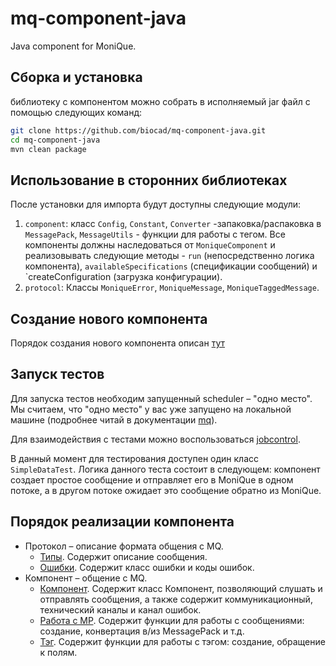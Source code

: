 # mq-component-java
Java component for MoniQue.

## Сборка и установка

библиотеку с компонентом можно собрать в исполняемый jar файл с помощью следующих команд:

```bash
git clone https://github.com/biocad/mq-component-java.git
cd mq-component-java
mvn clean package
```

## Использование в сторонних библиотеках

После установки для импорта будут доступны следующие модули:
1. `component`: класс `Config`, `Constant`, `Converter` -запаковкa/распаковкa в `MessagePack`, `MessageUtils` - функции для работы с тегом. Все компоненты должны наследоваться от `MoniqueComponent`
и реализовывать следующие методы - `run` (непосредственно логика компонента), `availableSpecifications` (спецификации сообщений) и `createConfiguration (загрузка конфигурации).    
2. `protocol`: Классы `MoniqueError`, `MoniqueMessage`, `MoniqueTaggedMessage`. 

## Создание нового компонента

Порядок создания нового компонента описан [тут](doc/Develop.md)

## Запуск тестов

Для запуска тестов необходим запущенный scheduler – "одно место". Мы считаем, что "одно место" у вас уже запущено на локальной машине (подробнее читай в документации [mq](https://github.com/biocad/mq)).

Для взаимодействия с тестами можно воспользоваться [jobcontrol](https://github.com/biocad/mq-jobcontrol).

В данный момент для тестирования доступен один класс `SimpleDataTest`. Логика данного теста состоит в следующем: компонент создает простое сообщение и отправляет его в MoniQue в одном потоке, а в другом потоке ожидает это сообщение обратно из MoniQue. 

## Порядок реализации компонента

  * Протокол – описание формата общения с MQ.
    * [Типы](src/main/java/protocol/MoniqueMessage.java). Содержит описание сообщения. 
    * [Ошибки](src/main/java/protocol/ErrorCodes.java). Содержит класс ошибки и коды ошибок.
  * Компонент – общение с MQ.
    * [Компонент](src/main/java/component/MoniqueComponent.java). Содержит класс Компонент, позволяющий слушать и отправлять сообщения, а также содержит коммуникационный, технический каналы и канал ошибок.
     * [Работа с MP](src/main/java/component/Converter.java). Содержит функции для работы с сообщениями: создание, конвертация в/из MessagePack и т.д. 
     * [Тэг](src/main/java/component/TagUtils.java). Содержит функции для работы с тэгом: создание, обращение к полям.